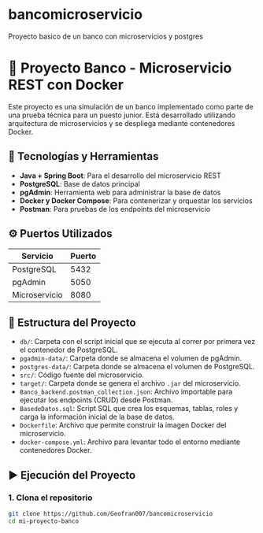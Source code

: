 # bancomicroservicio
Proyecto basico de un banco con microservicios y postgres

# 🏦 Proyecto Banco - Microservicio REST con Docker

Este proyecto es una simulación de un banco implementado como parte de una prueba técnica para un puesto junior. Está desarrollado utilizando arquitectura de microservicios y se despliega mediante contenedores Docker.

## 🚀 Tecnologías y Herramientas

- **Java + Spring Boot**: Para el desarrollo del microservicio REST
- **PostgreSQL**: Base de datos principal
- **pgAdmin**: Herramienta web para administrar la base de datos
- **Docker y Docker Compose**: Para contenerizar y orquestar los servicios
- **Postman**: Para pruebas de los endpoints del microservicio

## ⚙️ Puertos Utilizados

| Servicio      | Puerto |
|---------------|--------|
| PostgreSQL    | 5432   |
| pgAdmin       | 5050   |
| Microservicio | 8080   |

## 📁 Estructura del Proyecto

- `db/`: Carpeta con el script inicial que se ejecuta al correr por primera vez el contenedor de PostgreSQL.
- `pgadmin-data/`: Carpeta donde se almacena el volumen de pgAdmin.
- `postgres-data/`: Carpeta donde se almacena el volumen de PostgreSQL.
- `src/`: Código fuente del microservicio.
- `target/`: Carpeta donde se genera el archivo `.jar` del microservicio.
- `Banco_backend.postman_collection.json`: Archivo importable para ejecutar los endpoints (CRUD) desde Postman.
- `BasedeDatos.sql`: Script SQL que crea los esquemas, tablas, roles y carga la información inicial de la base de datos.
- `Dockerfile`: Archivo que permite construir la imagen Docker del microservicio.
- `docker-compose.yml`: Archivo para levantar todo el entorno mediante contenedores Docker.

## ▶️ Ejecución del Proyecto

### 1. Clona el repositorio

```bash
git clone https://github.com/Geofran007/bancomicroservicio
cd mi-proyecto-banco
